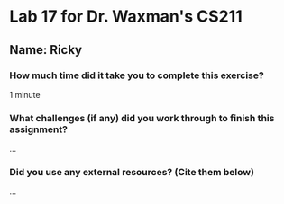 # Lab 17 for Dr. Waxman's CS211

## Name:  Ricky

### How much time did it take you to complete this exercise?
  1 minute
  
### What challenges (if any) did you work through to finish this assignment?
  ...

### Did you use any external resources? (Cite them below)
  ...
